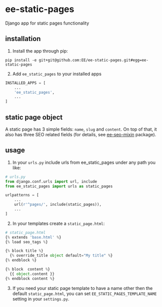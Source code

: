 # ee-static-pages
Django app for static pages functionality

## installation

1. Install the app through pip:

  ```
  pip install -e git+git@github.com:EE/ee-static-pages.git#egg=ee-static-pages
  ```

2. Add `ee_static_pages` to your installed apps

  ```python
  INSTALLED_APPS = [
      ...
      'ee_static_pages',
      ...
  ]
  ```

## static page object

A static page has 3 simple fields: `name`, `slug` and `content`. On top of that, it also has three SEO related fields (for details, see [ee-seo-mixin](https://github.com/EE/ee-seo-mixin/) package).

## usage

1. In your `urls.py` include urls from ee_static_pages under any path you like:

  ```python
  # urls.py
  from django.conf.urls import url, include
  from ee_static_pages import urls as static_pages

  urlpatterns = [
      ...
      url(r'^pages/', include(static_pages)),
      ...
  ]
  ```

2. In your templates create a `static_page.html`:

  ```python
  # static_page.html
  {% extends 'base.html' %}
  {% load seo_tags %}

  {% block title %}
    {% override_title object default="My title" %}
  {% endblock %}

  {% block  content %}
    {{ object.content }}
  {% endblock content %}

  ```

3. If you need your static page template to have a name other then the default `static_page.html`, you can set `EE_STATIC_PAGES_TEMPLATE_NAME` setting in your `settings.py`.

